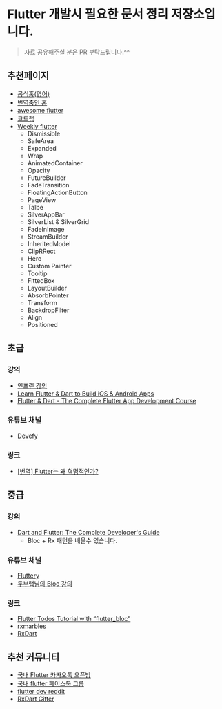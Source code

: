 # Flutter 개발시 필요한 문서 정리 저장소입니다. 

> 자료 공유해주실 분은 PR 부탁드립니다.^^

## 추천페이지
- [공식홈(영어)](https://flutter.dev/)
- [번역중인 홈](http://flutter-kr.io)
- [awesome flutter](https://github.com/Solido/awesome-flutter)
- [코드랩](https://flutter.dev/docs/codelabs)
- [Weekly flutter](https://www.youtube.com/watch?v=lkF0TQJO0bA&list=PLOU2XLYxmsIL0pH0zWe_ZOHgGhZ7UasUE)
  - Dismissible
  - SafeArea
  - Expanded
  - Wrap
  - AnimatedContainer
  - Opacity
  - FutureBuilder
  - FadeTransition
  - FloatingActionButton
  - PageView
  - Talbe
  - SilverAppBar
  - SilverList & SilverGrid
  - FadeInImage
  - StreamBuilder
  - InheritedModel
  - ClipRRect
  - Hero
  - Custom Painter
  - Tooltip
  - FittedBox
  - LayoutBuilder
  - AbsorbPointer
  - Transform
  - BackdropFilter
  - Align
  - Positioned

## 초급

### 강의
- [인프런 강의](https://www.inflearn.com/course/flutter-%EC%9E%85%EB%AC%B8/)
- [Learn Flutter & Dart to Build iOS & Android Apps](https://www.udemy.com/learn-flutter-dart-to-build-ios-android-apps/)
- [Flutter & Dart - The Complete Flutter App Development Course](https://www.udemy.com/flutter-dart-the-complete-flutter-app-development-course/)

### 유튜브 채널
- [Devefy](https://www.youtube.com/channel/UC9dwxEAvy-zCMAS7rdox46w)
  
### 링크
- [[번역] Flutter는 왜 혁명적인가?](https://medium.com/@dan_kim/%EB%B2%88%EC%97%AD-flutter%EB%8A%94-%EC%99%9C-%ED%98%81%EB%AA%85%EC%A0%81%EC%9D%B8%EA%B0%80-967c1dfcc5a9)

## 중급

### 강의
- [Dart and Flutter: The Complete Developer's Guide](https://www.udemy.com/dart-and-flutter-the-complete-developers-guide)
  - Bloc + Rx 패턴을 배울수 있습니다. 

### 유튜브 채널
- [Fluttery](https://www.youtube.com/channel/UCtWyVkPpb8An90SNDTNF0Pg)
- [두부랩님의 Bloc 강의](https://www.youtube.com/watch?v=lQhrMGNXKL0)

### 링크
- [Flutter Todos Tutorial with “flutter_bloc”](https://medium.com/flutter-community/flutter-todos-tutorial-with-flutter-bloc-d9dd833f9df3)
- [rxmarbles](https://rxmarbles.com/)
- [RxDart](https://www.burkharts.net/apps/blog/rxdart-magical-transformations-of-streams/)

## 추천 커뮤니티
- [국내 Flutter 카카오톡 오픈방](https://open.kakao.com/o/gsshoXJ)
- [국내 flutter 페이스북 그룹](https://www.facebook.com/groups/flutterkorea/)
- [flutter dev reddit](https://www.reddit.com/r/FlutterDev/)
- [RxDart Gitter](https://gitter.im/rxdart/Lobby)
